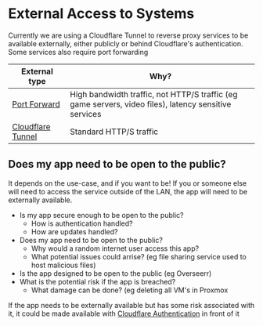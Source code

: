 # External Access to Systems

Currently we are using a Cloudflare Tunnel to reverse proxy services to be available externally, either publicly or behind Cloudflare's authentication. Some services also require port forwarding

| **External type**                                                                  | **Why?**                                                                                              |
| ---------------------------------------------------------------------------------- | ----------------------------------------------------------------------------------------------------- |
| [Port Forward](../guides/unifi/port-forwarding.md)                                 | High bandwidth traffic, not HTTP/S traffic (eg game servers, video files), latency sensitive services |
| [Cloudflare Tunnel](../guides/cloudflare/tunnel/create-a-proxy-public-hostname.md) | Standard HTTP/S traffic                                                                               |

## Does my app need to be open to the public?

It depends on the use-case, and if you want to be! If you or someone else will need to access the service outside of the LAN, the app will need to be externally available.

* Is my app secure enough to be open to the public?
  * How is authentication handled?
  * How are updates handled?
* Does my app need to be open to the public?
  * Why would a random internet user access this app?
  * What potential issues could arrise? (eg file sharing service used to host malicious files)
* Is the app designed to be open to the public (eg Overseerr)
* What is the potential risk if the app is breached?
  * What damage can be done? (eg deleting all VM's in Proxmox

If the app needs to be externally available but has some risk associated with it, it could be made available with [Cloudflare Authentication](../guides/cloudflare/tunnel/enable-authentication.md) in front of it



